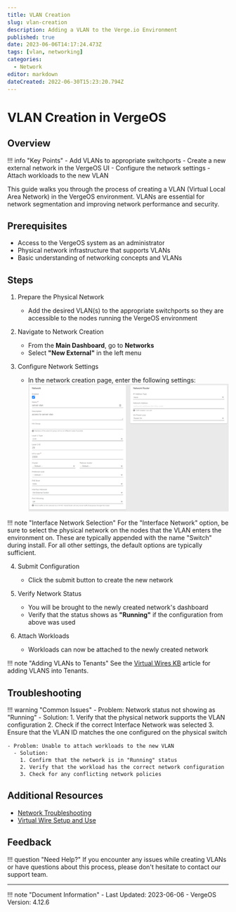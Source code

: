```yaml
---
title: VLAN Creation
slug: vlan-creation
description: Adding a VLAN to the Verge.io Environment
published: true
date: 2023-06-06T14:17:24.473Z
tags: [vlan, networking]
categories:
  - Network
editor: markdown
dateCreated: 2022-06-30T15:23:20.794Z
---
```


# VLAN Creation in VergeOS

## Overview

!!! info "Key Points"
    - Add VLANs to appropriate switchports
    - Create a new external network in the VergeOS UI
    - Configure the network settings
    - Attach workloads to the new VLAN

This guide walks you through the process of creating a VLAN (Virtual Local Area Network) in the VergeOS environment. VLANs are essential for network segmentation and improving network performance and security.

## Prerequisites

- Access to the VergeOS system as an administrator
- Physical network infrastructure that supports VLANs
- Basic understanding of networking concepts and VLANs

## Steps

1. Prepare the Physical Network
   - Add the desired VLAN(s) to the appropriate switchports so they are accessible to the nodes running the VergeOS environment

2. Navigate to Network Creation
   - From the **Main Dashboard**, go to **Networks**
   - Select **"New External"** in the left menu

3. Configure Network Settings
   - In the network creation page, enter the following settings:
     ![new-vlan.png](/docs/public/new-vlan.png)

!!! note "Interface Network Selection"
    For the "Interface Network" option, be sure to select the physical network on the nodes that the VLAN enters the environment on. These are typically appended with the name "Switch" during install. For all other settings, the default options are typically sufficient.

4. Submit Configuration
   - Click the submit button to create the new network

5. Verify Network Status
   - You will be brought to the newly created network's dashboard
   - Verify that the status shows as **"Running"** if the configuration from above was used

6. Attach Workloads
   - Workloads can now be attached to the newly created network

!!! note "Adding VLANs to Tenants"
    See the [Virtual Wires KB](/docs/knowledge-base/virtual-wire-setup-and-use/?h=virtual+wire#adding-vlans-inside-of-the-tenant) article for adding VLANS into Tenants.

## Troubleshooting

!!! warning "Common Issues"
    - Problem: Network status not showing as "Running"
      - Solution: 
        1. Verify that the physical network supports the VLAN configuration
        2. Check if the correct Interface Network was selected
        3. Ensure that the VLAN ID matches the one configured on the physical switch

    - Problem: Unable to attach workloads to the new VLAN
      - Solution: 
        1. Confirm that the network is in "Running" status
        2. Verify that the workload has the correct network configuration
        3. Check for any conflicting network policies

## Additional Resources

- [Network Troubleshooting](/docs/product-guide/net-troubleshooting/)
- [Virtual Wire Setup and Use](/docs/knowledge-base/virtual-wire-setup-and-use/?h=virtual+wire#prerequisite-steps)

## Feedback

!!! question "Need Help?"
    If you encounter any issues while creating VLANs or have questions about this process, please don't hesitate to contact our support team.

---

!!! note "Document Information"
    - Last Updated: 2023-06-06
    - VergeOS Version: 4.12.6